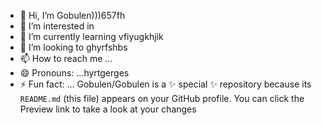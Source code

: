 - 👋 Hi, I’m Gobulen)))657fh
- 👀 I’m interested in 
- 🌱 I’m currently learning vfiyugkhjik
- 💞️ I’m looking to ghyrfshbs
- 📫 How to reach me ...
- 😄 Pronouns: ...hyrtgerges
- ⚡ Fun fact: ...
Gobulen/Gobulen is a ✨ special ✨ repository because its `README.md` (this file) appears on your GitHub profile.
You can click the Preview link to take a look at your changes
